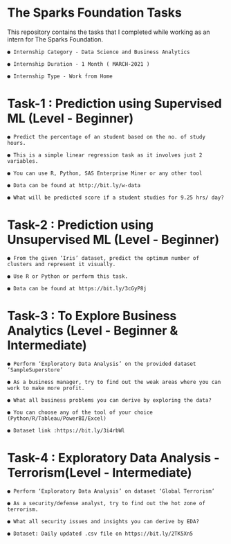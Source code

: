 # The Sparks Foundation Tasks
This repository contains the tasks that I completed while working as an intern for The Sparks Foundation.

    ● Internship Category - Data Science and Business Analytics
  
    ● Internship Duration - 1 Month ( MARCH-2021 )
  
    ● Internship Type - Work from Home

# Task-1 : Prediction using Supervised ML (Level - Beginner)

    ● Predict the percentage of an student based on the no. of study hours.

    ● This is a simple linear regression task as it involves just 2 variables.

    ● You can use R, Python, SAS Enterprise Miner or any other tool

    ● Data can be found at http://bit.ly/w-data

    ● What will be predicted score if a student studies for 9.25 hrs/ day?
    
# Task-2 : Prediction using Unsupervised ML (Level - Beginner)

    ● From the given ‘Iris’ dataset, predict the optimum number of clusters and represent it visually.

    ● Use R or Python or perform this task.

    ● Data can be found at https://bit.ly/3cGyP8j    

# Task-3 : To Explore Business Analytics (Level - Beginner & Intermediate)

    ● Perform ‘Exploratory Data Analysis’ on the provided dataset ‘SampleSuperstore’

    ● As a business manager, try to find out the weak areas where you can work to make more profit.

    ● What all business problems you can derive by exploring the data?

    ● You can choose any of the tool of your choice (Python/R/Tableau/PowerBI/Excel)

    ● Dataset link :https://bit.ly/3i4rbWl
    
# Task-4 : Exploratory Data Analysis - Terrorism(Level - Intermediate)

    ● Perform ‘Exploratory Data Analysis’ on dataset ‘Global Terrorism’

    ● As a security/defense analyst, try to find out the hot zone of terrorism.

    ● What all security issues and insights you can derive by EDA?

    ● Dataset: Daily updated .csv file on https://bit.ly/2TK5Xn5    
